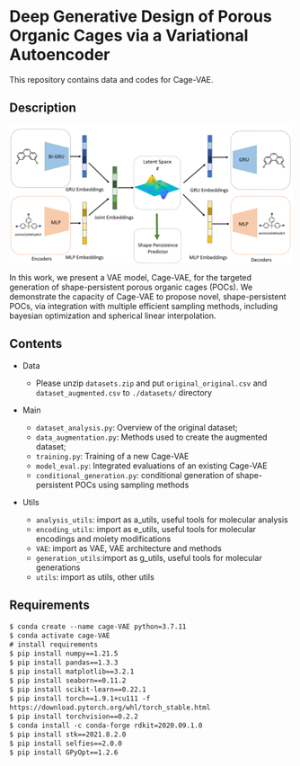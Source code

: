 # Deep Generative Design of Porous Organic Cages via a Variational Autoencoder
This repository contains data and codes for Cage-VAE.

## Description
![image](vaearchitecture.png)

In this work, we present a VAE model, Cage-VAE, for the targeted generation of shape-persistent porous organic cages (POCs). We demonstrate the capacity of Cage-VAE to propose novel, shape-persistent POCs, via integration with multiple efficient sampling methods, including bayesian optimization and spherical linear interpolation.

## Contents
- Data

   - Please unzip `datasets.zip` and put `original_original.csv` and `dataset_augmented.csv` to `./datasets/` directory 

- Main

    - `dataset_analysis.py`: Overview of the original dataset;
    - `data_augmentation.py`: Methods used to create the augmented dataset;
    - `training.py`: Training of a new Cage-VAE
    - `model_eval.py`: Integrated evaluations of an existing Cage-VAE
    - `conditional_generation.py`: conditional generation of shape-persistent POCs using sampling methods

- Utils

    - `analysis_utils`: import as a_utils, useful tools for molecular analysis
    - `encoding_utils`: import as e_utils, useful tools for molecular encodings and moiety modifications
    - `VAE`: import as VAE, VAE architecture and methods
    - `generation_utils`:import as g_utils, useful tools for molecular generations
    - `utils`: import as utils, other utils

## Requirements<br />

```
$ conda create --name cage-VAE python=3.7.11
$ conda activate cage-VAE
# install requirements
$ pip install numpy==1.21.5
$ pip install pandas==1.3.3
$ pip install matplotlib==3.2.1
$ pip install seaborn==0.11.2
$ pip install scikit-learn==0.22.1
$ pip install torch==1.9.1+cu111 -f https://download.pytorch.org/whl/torch_stable.html
$ pip install torchvision==0.2.2
$ conda install -c conda-forge rdkit=2020.09.1.0 
$ pip install stk==2021.8.2.0
$ pip install selfies==2.0.0
$ pip install GPyOpt==1.2.6
```
